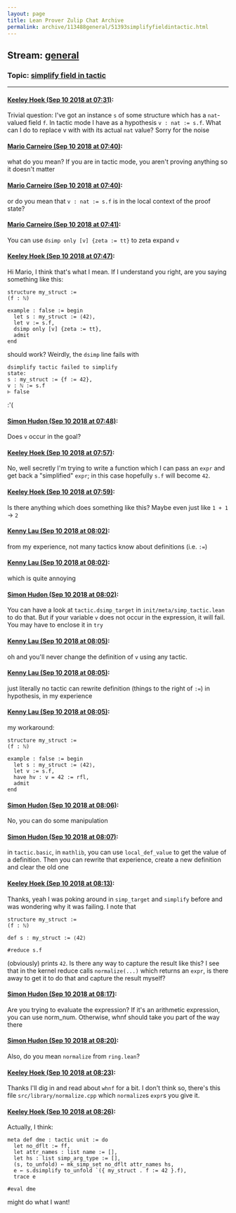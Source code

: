 ```yaml
---
layout: page
title: Lean Prover Zulip Chat Archive 
permalink: archive/113488general/51393simplifyfieldintactic.html
---
```


## Stream: [general](index.html)
### Topic: [simplify field in tactic](51393simplifyfieldintactic.html)

---

#### [Keeley Hoek (Sep 10 2018 at 07:31)](https://leanprover.zulipchat.com/#narrow/stream/113488-general/topic/simplify%20field%20in%20tactic/near/133639356):
Trivial question: I've got an instance `s` of some structure which has a `nat`-valued field `f`. In tactic mode I have as a hypothesis `v : nat := s.f`. What can I do to replace v with with its actual `nat` value? Sorry for the noise

#### [Mario Carneiro (Sep 10 2018 at 07:40)](https://leanprover.zulipchat.com/#narrow/stream/113488-general/topic/simplify%20field%20in%20tactic/near/133639619):
what do you mean? If you are in tactic mode, you aren't proving anything so it doesn't matter

#### [Mario Carneiro (Sep 10 2018 at 07:40)](https://leanprover.zulipchat.com/#narrow/stream/113488-general/topic/simplify%20field%20in%20tactic/near/133639634):
or do you mean that `v : nat := s.f` is in the local context of the proof state?

#### [Mario Carneiro (Sep 10 2018 at 07:41)](https://leanprover.zulipchat.com/#narrow/stream/113488-general/topic/simplify%20field%20in%20tactic/near/133639640):
You can use `dsimp only [v] {zeta := tt}` to zeta expand `v`

#### [Keeley Hoek (Sep 10 2018 at 07:47)](https://leanprover.zulipchat.com/#narrow/stream/113488-general/topic/simplify%20field%20in%20tactic/near/133639833):
Hi Mario, I think that's what I mean. If I understand you right, are you saying something like this:
````
structure my_struct :=
(f : ℕ)

example : false := begin
  let s : my_struct := ⟨42⟩,
  let v := s.f,
  dsimp only [v] {zeta := tt},
  admit
end
````
should work? Weirdly, the `dsimp` line fails with
````
dsimplify tactic failed to simplify
state:
s : my_struct := {f := 42},
v : ℕ := s.f
⊢ false
````
:'(

#### [Simon Hudon (Sep 10 2018 at 07:48)](https://leanprover.zulipchat.com/#narrow/stream/113488-general/topic/simplify%20field%20in%20tactic/near/133639884):
Does `v` occur in the goal?

#### [Keeley Hoek (Sep 10 2018 at 07:57)](https://leanprover.zulipchat.com/#narrow/stream/113488-general/topic/simplify%20field%20in%20tactic/near/133640190):
No, well secretly I'm trying to write a function which I can pass an `expr` and get back a "simplified" `expr`; in this case hopefully `s.f` will become `42`.

#### [Keeley Hoek (Sep 10 2018 at 07:59)](https://leanprover.zulipchat.com/#narrow/stream/113488-general/topic/simplify%20field%20in%20tactic/near/133640248):
Is there anything which does something like this? Maybe even just like `1 + 1` -> `2`

#### [Kenny Lau (Sep 10 2018 at 08:02)](https://leanprover.zulipchat.com/#narrow/stream/113488-general/topic/simplify%20field%20in%20tactic/near/133640374):
from my experience, not many tactics know about definitions (i.e. `:=`)

#### [Kenny Lau (Sep 10 2018 at 08:02)](https://leanprover.zulipchat.com/#narrow/stream/113488-general/topic/simplify%20field%20in%20tactic/near/133640378):
which is quite annoying

#### [Simon Hudon (Sep 10 2018 at 08:02)](https://leanprover.zulipchat.com/#narrow/stream/113488-general/topic/simplify%20field%20in%20tactic/near/133640385):
You can have a look at `tactic.dsimp_target` in `init/meta/simp_tactic.lean` to do that. But if your variable `v` does not occur in the expression, it will fail. You may have to enclose it in `try`

#### [Kenny Lau (Sep 10 2018 at 08:05)](https://leanprover.zulipchat.com/#narrow/stream/113488-general/topic/simplify%20field%20in%20tactic/near/133640455):
oh and you'll never change the definition of `v` using any tactic.

#### [Kenny Lau (Sep 10 2018 at 08:05)](https://leanprover.zulipchat.com/#narrow/stream/113488-general/topic/simplify%20field%20in%20tactic/near/133640463):
just literally no tactic can rewrite definition (things to the right of `:=`) in hypothesis, in my experience

#### [Kenny Lau (Sep 10 2018 at 08:05)](https://leanprover.zulipchat.com/#narrow/stream/113488-general/topic/simplify%20field%20in%20tactic/near/133640468):
my workaround:
```lean
structure my_struct :=
(f : ℕ)

example : false := begin
  let s : my_struct := ⟨42⟩,
  let v := s.f,
  have hv : v = 42 := rfl,
  admit
end
```

#### [Simon Hudon (Sep 10 2018 at 08:06)](https://leanprover.zulipchat.com/#narrow/stream/113488-general/topic/simplify%20field%20in%20tactic/near/133640484):
No, you can do some manipulation

#### [Simon Hudon (Sep 10 2018 at 08:07)](https://leanprover.zulipchat.com/#narrow/stream/113488-general/topic/simplify%20field%20in%20tactic/near/133640526):
in `tactic.basic`, in `mathlib`, you can use `local_def_value` to get the value of a definition. Then you can rewrite that experience, create a new definition and clear the old one

#### [Keeley Hoek (Sep 10 2018 at 08:13)](https://leanprover.zulipchat.com/#narrow/stream/113488-general/topic/simplify%20field%20in%20tactic/near/133640746):
Thanks, yeah I was poking around in `simp_target` and `simplify` before and was wondering why it was failing. I note that
````
structure my_struct :=
(f : ℕ)

def s : my_struct := ⟨42⟩

#reduce s.f
````
(obviously) prints `42`. Is there any way to capture the result like this? I see that in the kernel reduce calls `normalize(...)` which returns an `expr`, is there away to get it to do that and capture the result myself?

#### [Simon Hudon (Sep 10 2018 at 08:17)](https://leanprover.zulipchat.com/#narrow/stream/113488-general/topic/simplify%20field%20in%20tactic/near/133640862):
Are you trying to evaluate the expression? If it's an arithmetic expression, you can use norm_num. Otherwise, whnf should take you part of the way there

#### [Simon Hudon (Sep 10 2018 at 08:20)](https://leanprover.zulipchat.com/#narrow/stream/113488-general/topic/simplify%20field%20in%20tactic/near/133640973):
Also, do you mean `normalize` from `ring.lean`?

#### [Keeley Hoek (Sep 10 2018 at 08:23)](https://leanprover.zulipchat.com/#narrow/stream/113488-general/topic/simplify%20field%20in%20tactic/near/133641053):
Thanks I'll dig in and read about `whnf` for a bit. I don't think so, there's this file `src/library/normalize.cpp` which `normalize`s `expr`s you give it.

#### [Keeley Hoek (Sep 10 2018 at 08:26)](https://leanprover.zulipchat.com/#narrow/stream/113488-general/topic/simplify%20field%20in%20tactic/near/133641194):
Actually, I think:
````
meta def dme : tactic unit := do
  let no_dflt := ff,
  let attr_names : list name := [],
  let hs : list simp_arg_type := [],
  (s, to_unfold) ← mk_simp_set no_dflt attr_names hs,
  e ← s.dsimplify to_unfold `({ my_struct . f := 42 }.f),
  trace e

#eval dme
````
might do what I want!

